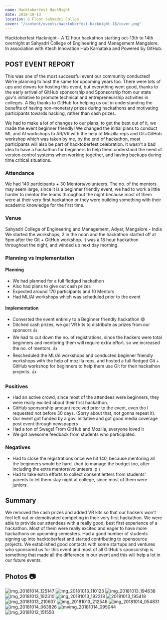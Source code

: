 ```yaml
---
name: Hacktoberfest HackNight
date: 2018-10-13
location: G Floor Sahyadri Collge
cover: "/content/events/hacktoberfest-hacknight-18/cover.png"
---
```


Hacktoberfest Hacknight - A 12 hour hackathon starting oct-13th to 14th overnight at Sahyadri College of Engineering and Management Mangalore. In association with Ktech Innovation Hub Karnataka and Powered by GitHub.
## POST EVENT REPORT
This was one of the most successful event our community conducted! We're planning to host the same for upcoming years too. There were lots of ups and downs for hosting this event, but everything went good, thanks to the early arrival of GitHub sponsorship and Sponsorship from our state gov's initiative to promote technical and entrepreneurship activities in colleges. A Big thanks to GitHub for helping us out in understanding the benefits of having non-monetary prizes during hackathons and motivating participants towards hacking, rather than cash prizes.

We had to make a lot of changes to our plans, to get the best out of it, we made the event beginner friendly! We changed the initial plans to conduct ML and AI workshops to AR/VR with the help of Mozilla reps and  Git+GitHub workshop which was taken by me, by the end of hackathon, most participants will also be part of hacktoberfest celebration. It wasn't a bad idea to have a hackathon for beginners to help them understand the need of version control systems when working together, and having backups during time critical situations.

### Attendance
We had 140 participants + 30 Mentors/volunteers. The no. of the mentors may seem large, since it is a beginner friendly event, we had to work a little harder to mentor the teams throughout the night because most of them were at their very first hackathon or they were building something with their academic knowledge for the first time.

### Venue
Sahyadri College of Engineering and Management, Adyar, Mangalore - India
We started the workshops, 2 in the noon and the hackathon started off at 5pm after the Git + GitHub workshop. It was a 18 hour hackathon throughout the night, and winded up next day morning.

### Planning vs Implementation
#### Planning
- We had planned for a full fledged hackathon
- Also had plans to give out cash prizes
- Expected around 170 participants and 10 Mentors
- Had ML/AI workshops which was scheduled prior to the event

#### Implementation
- Converted the event entirely to a Beginner friendly hackathon :smile: 
- Ditched cash prizes, we got VR kits to distribute as prizes from our sponsors :+1: 
- We had to cut down the no. of registrations, since the hackers were total beginners and mentoring them will require extra effort. so we increased the no. of mentors. :+1: 
- Rescheduled the ML/AI workshops and conducted beginner friendly workshops with the help of mozilla reps, and hosted a full fledged Git + GitHub workshop for beginners to help them use Git for their hackathon projects. :+1: 

### Positives
- Had an active crowd, since most of the attendees were beginners, they were really excited about their first hackathon.
- GitHub sponsorship amount received prior to the event, even tho I requested not before 30 days. (Sorry about that, not gonna repeat it).
- Our event got funded by a gov. initiative and got good media coverage post event through newspapers 
- Had a ton of Swags! From GitHub and Mozilla, everyone loved it 
- We got awesome feedback from students who participated. 

### Negatives
- Had to close the registrations once we hit 140, because mentoring all the beginners would be hard. (had to manage the budget too, after including the extra mentors/volunteers :p )
- Had to take extra efforts to collect consent letters from students' parents to let them stay night at college, since most of them were juniors.

## Summary
We removed the cash prizes and added VR kits so that our hackers won't feel left out or demotivated competing in their very first hackathon. We were able to provide our attendees with a really good, best first experience of a hackathon. Most of them were really excited and eager to have more hackathons on upcoming semesters. Had a good number of students signing up into hacktoberfest and started contributing to opensource projects. We established good contacts with some startups and ventures who sponsored us for this event and most of all GitHub's sponsorship is something that made all the difference in our event and this will help a lot in our future events.

## Photos :camera: 
![img_20181014_125147](https://user-images.githubusercontent.com/18684321/47107243-6ce14580-d266-11e8-9c3a-18f0b49013d4.jpg)
![img_20181013_110123](https://user-images.githubusercontent.com/18684321/47107292-9306e580-d266-11e8-858e-a87cf8be7cb6.jpg)
![img_20181013_194638](https://user-images.githubusercontent.com/18684321/47107398-dc573500-d266-11e8-8bbc-69eae72e6568.jpg)
![img_20181013_192310](https://user-images.githubusercontent.com/18684321/47107699-9b135500-d267-11e8-9683-acc036fe6ece.jpg)
![img_20181013_192318](https://user-images.githubusercontent.com/18684321/47107703-9d75af00-d267-11e8-8b2d-6abe39f0f022.jpg)
![20181013_195418](https://user-images.githubusercontent.com/18684321/47107404-e0835280-d266-11e8-8bd5-f9acfd7e0610.jpg)
![img_20181013_210607](https://user-images.githubusercontent.com/18684321/47107412-e37e4300-d266-11e8-9dd7-70245f895ac1.jpg)
![img_20181013_212548](https://user-images.githubusercontent.com/18684321/47107472-090b4c80-d267-11e8-956f-7606fe2e8b76.jpg)
![img_20181014_054831](https://user-images.githubusercontent.com/18684321/47107493-188a9580-d267-11e8-8228-a9de5e43b335.jpg)
![img_20181014_063826](https://user-images.githubusercontent.com/18684321/47107521-2a6c3880-d267-11e8-9a87-7d0486847f66.jpg)
![mvimg_20181014_095044](https://user-images.githubusercontent.com/18684321/47107607-61dae500-d267-11e8-9bba-4c9fb65a7afc.jpg)
![img_20181012_151550](https://user-images.githubusercontent.com/18684321/47107616-630c1200-d267-11e8-9da6-45ef91d1bbdc.jpg)


